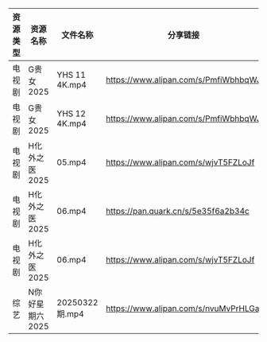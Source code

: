 | 资源类型 | 资源名称       | 文件名称          | 分享链接                                 | 更新时间                |
| ---- | ---------- | ------------- | ------------------------------------ | ------------------- |
| 电视剧  | G贵女2025    | YHS 11 4K.mp4 | https://www.alipan.com/s/PmfiWbhbqWJ | 2025-03-23 00:05:40 |
| 电视剧  | G贵女2025    | YHS 12 4K.mp4 | https://www.alipan.com/s/PmfiWbhbqWJ | 2025-03-23 08:05:42 |
| 电视剧  | H化外之医2025  | 05.mp4        | https://www.alipan.com/s/wjvT5FZLoJf | 2025-03-23 00:05:45 |
| 电视剧  | H化外之医2025  | 06.mp4        | https://pan.quark.cn/s/5e35f6a2b34c  | 2025-03-23 01:22:49 |
| 电视剧  | H化外之医2025  | 06.mp4        | https://www.alipan.com/s/wjvT5FZLoJf | 2025-03-23 08:05:46 |
| 综艺   | N你好星期六2025 | 20250322期.mp4 | https://www.alipan.com/s/nvuMvPrHLGa | 2025-03-23 00:08:50 |
